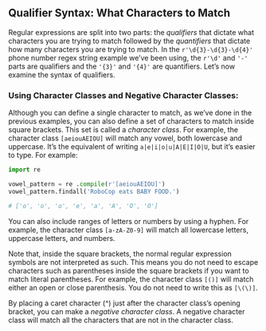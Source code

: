 ## Qualifier Syntax: What Characters to Match
Regular expressions are split into two parts: the *qualifiers* that dictate what characters you are trying to match followed by the *quantifiers* that dictate how many characters you are trying to match. In the `r'\d{3}-\d{3}-\d{4}'` phone number regex string example we’ve been using, the `r'\d'` and `'-'` parts are qualifiers and the `'{3}'` and `'{4}'` are quantifiers. Let’s now examine the syntax of qualifiers.

### Using Character Classes and Negative Character Classes:
Although you can define a single character to match, as we’ve done in the previous examples, you can also define a set of characters to match inside square brackets. This set is called a *character class*. For example, the character class `[aeiouAEIOU]` will match any vowel, both lowercase and uppercase. It’s the equivalent of writing `a|e|i|o|u|A|E|I|O|U`, but it’s easier to type. For example:
```python
import re

vowel_pattern = re .compile(r'[aeiouAEIOU]')
vowel_pattern.findall('RoboCop eats BABY FOOD.')

# ['o', 'o', 'o', 'e', 'a', 'A', 'O', 'O']
```
You can also include ranges of letters or numbers by using a hyphen. For example, the character class `[a-zA-Z0-9]` will match all lowercase letters, uppercase letters, and numbers.  

Note that, inside the square brackets, the normal regular expression symbols are not interpreted as such. This means you do not need to escape characters such as parentheses inside the square brackets if you want to match literal parentheses. For example, the character class `[()]` will match either an open or close parenthesis. You do not need to write this as `[\(\)]`.  

By placing a caret character (^) just after the character class’s opening bracket, you can make a *negative character class*. A negative character class will match all the characters that are not in the character class.
